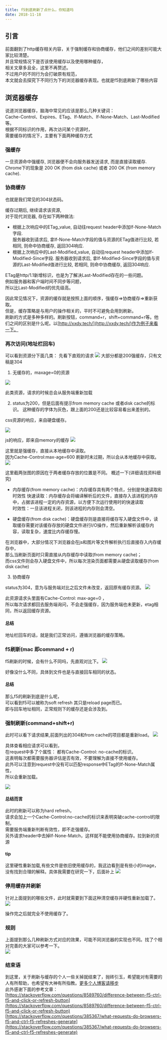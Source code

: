 ```yaml
---
title: f5到底刷新了点什么，你知道吗
date: 2018-11-18
---
```

## 引言
前面翻到了http缓存相关内容，关于强制缓存和协商缓存，他们之间的差别可能大家比较清楚。  
并且常规情况下是否该使用缓存以及使用哪种缓存，  
相关文章多且全，这里不再赘述。  
不过用户的不同行为会打破原有规范，  
本文就会去探究下不同行为下的浏览器缓存表现。也就是f5到底刷新了哪些内容 
<!-- more -->
## 浏览器缓存

说道浏览器缓存，脑海中常见的应该是那么几种关键词：  
Cache-Control、Expires、ETag、If-Match、If-None-Match、Last-Modified等。  
根据不同标识的作用，再次访问某个资源时，  
需要缓存的情况下，主要有下面两种缓存方式 

### 强缓存

一旦资源命中强缓存, 浏览器便不会向服务器发送请求, 而是直接读取缓存.  
Chrome下的现象是 200 OK (from disk cache) 或者 200 OK (from memory cache).

### 协商缓存 

也就是我们常见的304状态码。  

缓存过期后, 继续请求该资源,  
对于现代浏览器, 存在如下两种做法:

* 根据上次响应中的ETag_value, 自动往request header中添加If-None-Match字段.  
服务器收到请求后, 拿If-None-Match字段的值与资源的ETag值进行比较, 
若相同, 则命中协商缓存, 返回304响应.
* 根据上次响应中的Last-Modified_value, 自动往request header中添加If-Modified-Since字段. 服务器收到请求后, 拿If-Modified-Since字段的值与资源的Last-Modified值进行比较, 若相同, 则命中协商缓存, 返回304响应.

ETag是http/1.1新增标识，也是为了解决Last-Modified存在的一些问题。  
例如服务器和客户端时间不同步等问题，  
所以比Last-Modified的优先级高。
  
因此常见情况下，资源的缓存就是按照上面的顺序，强缓存=>协商缓存=>重新获取。  
但是，缓存策略是与用户的操作相关的，平时不可避免会用到刷新。  
刷新的方式是多种多样的。刷新按钮，command+r，shift+command+r等。他们之间的区别是什么呢。以[http://xxdy.tech/](http://xxdy.tech/)作为例子来看一下。 

### 再次访问(地址栏回车)
可以看到资源分下面几类：
先看下直观的请求
<img src='https://user-gold-cdn.xitu.io/2018/11/27/16753e047c0ba4bc?w=2792&h=804&f=jpeg&s=257017'/>
大部分都是200强缓存，只有文稿是304

1. 无缓存的，maxage=0的资源 
<img src='https://user-gold-cdn.xitu.io/2018/11/27/16753e0479ca2b8c?w=2436&h=1417&f=jpeg&s=314035'/>



此类资源，请求的时候总会从服务端重新加载

2. status为200，但是后面有提示from memory cache 或者disk cache的标识。  这种缓存的字体为灰色，跟上面的200还是比较容易看出来差别的。  

css资源的响应，来自硬盘缓存。

<img src='https://user-gold-cdn.xitu.io/2018/11/27/16753e047750f409?w=2322&h=754&f=jpeg&s=172566'/>

js的响应，即来自memory的缓存
<img src='https://user-gold-cdn.xitu.io/2018/11/27/16753e047b391817?w=2240&h=528&f=jpeg&s=126209'/>

这里就是强缓存，直接从本地缓存中读取。  
因为Cache-Control:max-age=600 刷新时未过期，所以会从本地缓存中获取。
<img src='https://user-gold-cdn.xitu.io/2018/11/27/16753e04799f47b4?w=1640&h=788&f=jpeg&s=182548'/>

这里截两张图的原因在于两者缓存存放的位置是不同。
概述一下(详细请找资料细究)

* 内存缓存(from memory cache)：内存缓存具有两个特点，分别是快速读取和时效性
    快速读取：内存缓存会将编译解析后的文件，直接存入该进程的内存中，占据该进程一定的内存资源，以方便下次运行使用时的快速读取  
    时效性：一旦该进程关闭，则该进程的内存则会清空。
    
* 硬盘缓存(from disk cache)：硬盘缓存则是直接将缓存写入硬盘文件中，读取缓存需要对该缓存存放的硬盘文件进行I/O操作，然后重新解析该缓存内容，读取复杂，速度比内存缓存慢。  

    
在浏览器中，大部分情况下浏览器会在js和图片等文件解析执行后直接存入内存缓存中，  
那么当刷新页面时只需直接从内存缓存中读取(from memory cache)；  
而css文件则会存入硬盘文件中，所以每次渲染页面都需要从硬盘读取缓存(from disk cache)

3. 协商缓存    

status为304，意为与服务端对比之后文件未改变，返回原有缓存资源。
<img src='https://user-gold-cdn.xitu.io/2018/11/27/16753e047ca6b703?w=2052&h=1064&f=jpeg&s=225389'/>

 
  
此资源请求头里面有Cache-Control: max-age=0 ，  
所以每次请求都回去服务端询问，不会走强缓存，因为服务端也未更新，etag相同，所以返回缓存资源。  



#### 总结
地址栏回车的话，就是我们正常访问，遵循浏览器的缓存策略。
  
### f5刷新(mac 即command + r)
f5刷新的时候，会有什么不同吗，先直观对比下。
<img src='https://user-gold-cdn.xitu.io/2018/11/27/16753e05e17eef09?w=2872&h=922&f=jpeg&s=312384'/>  

好像没什么不同，具体到文件也是与直接回车相同的状态。

#### 总结
那么f5的刷新到底是什么呢，  
可以看到f5可以被称为soft refresh 其只是reload page而已。  
即与回车地址相同，正常规则下的缓存还是会涉及到。

### 强制刷新(command+shift+r)

此时可以看下请求结果,前面列出的304和from cache的项目都是重新load。 
<img src='https://user-gold-cdn.xitu.io/2018/11/27/16753e05e17eef09?w=2872&h=922&f=jpeg&s=312384'/>   

具体查看相应请求可以看到，  
在request中多了个属性：
都有Cache-Control: no-cache的标识。  
这表明每次都需要服务器评估是否有效，不要理解为直接不使用缓存。  
此外可以注意到request中没有可以匹配response中ETag的If-None-Match属性，  
所以会重新加载。    

<img src='https://user-gold-cdn.xitu.io/2018/11/27/16753e05e96a0246?w=2118&h=984&f=jpeg&s=195526'/>

#### 总结而言

此时的刷新可以称为hard refresh，  
请求会加上一个Cache-Control:no-cache的标识来表明突破cache-control的限制，  
需要服务端重新判断有效性，即不走强缓存。    
另外请求header中去掉If-None-Match，这样就不能使用协商缓存。拉到新的资源    

#### tip
这里硬性重新加载,有些文件是依旧使用缓存的，我这边看到是有些小的image，没有找到合理的解释。具体我需要在研究一下，后面补上
<img src='https://user-gold-cdn.xitu.io/2018/11/27/16753e05fdde9b86?w=1854&h=1086&f=jpeg&s=241473'/>


  
### 停用缓存并刷新

针对上面提到的哪些文件，此时就需要到下面这种清空缓存并硬性重新加载了。
<img src='https://user-gold-cdn.xitu.io/2018/11/27/16753e060babe54f?w=846&h=370&f=jpeg&s=40828'/>


操作完之后就完全不使用缓存了。   
### 规则
上面提到那么几种刷新方式对应的效果，可能不同浏览器的实现也不同。找了个相对完善的大家可以参考一下。  
<img src='https://user-gold-cdn.xitu.io/2018/11/27/16753e07244920a8?w=791&h=443&f=png&s=24777'/>


### 结束语  
到这里，关于刷新与缓存的个人一些关掉就结束了，抛砖引玉，希望能对有需要的人有所帮助，也希望有大神有所指教。[更多个人博客请移步](https://github.com/xiaoxiangdaiyu/blog)  
此外感谢下面的参考文章：   
[https://stackoverflow.com/questions/8589760/difference-between-f5-ctrl-f5-and-click-or-refresh-button](https://stackoverflow.com/questions/8589760/difference-between-f5-ctrl-f5-and-click-or-refresh-button)  
[https://stackoverflow.com/questions/385367/what-requests-do-browsers-f5-and-ctrl-f5-refreshes-generate](https://stackoverflow.com/questions/385367/what-requests-do-browsers-f5-and-ctrl-f5-refreshes-generate)



